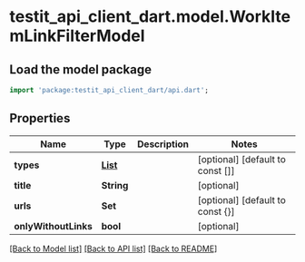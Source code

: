 # testit_api_client_dart.model.WorkItemLinkFilterModel

## Load the model package
```dart
import 'package:testit_api_client_dart/api.dart';
```

## Properties
Name | Type | Description | Notes
------------ | ------------- | ------------- | -------------
**types** | [**List<LinkType>**](LinkType.md) |  | [optional] [default to const []]
**title** | **String** |  | [optional] 
**urls** | **Set<String>** |  | [optional] [default to const {}]
**onlyWithoutLinks** | **bool** |  | [optional] 

[[Back to Model list]](../README.md#documentation-for-models) [[Back to API list]](../README.md#documentation-for-api-endpoints) [[Back to README]](../README.md)


